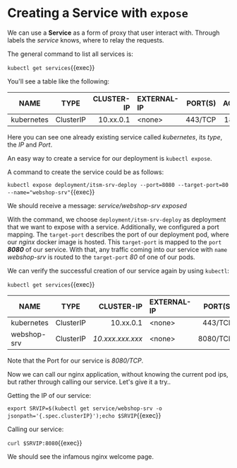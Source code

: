 # Creating a Service with `expose`

We can use a **Service** as a form of proxy that user interact with. Through labels the *service* knows, where to relay the requests. 

The general command to list all services is:

`kubectl get services`{{exec}}

You'll see a table like the following:

| NAME        |     TYPE    | CLUSTER-IP  | EXTERNAL-IP | PORT(S)  | AGE | 
| ----------- |:-----------:| -----------:| :-----------| --------:| ---:|
| kubernetes  |  ClusterIP  |  10.xx.0.1  | \<none\>    |  443/TCP | 18d |

Here you can see one already existing service called *kubernetes*, its *type*, the *IP* and *Port*.

An easy way to create a service for our deployment is `kubectl expose`.

A command to create the service could be as follows:

`kubectl expose deployment/itsm-srv-deploy --port=8080 --target-port=80 --name="webshop-srv"`{{exec}}

We should receive a message:	*service/webshop-srv exposed*

With the command, we choose `deployment/itsm-srv-deploy` as deployment that we want to expose with a service. Additionally, we configured a port mapping. The `target-port` describes the port of our deployment pod, where our *nginx* docker image is hosted. This `target-port` is mapped to the `port` ***8080*** of our service. With that, any traffic coming into our service with `name` *webshop-srv* is routed to the `target-port` *80* of one of our pods. 

We can verify the successful creation of our service again by using `kubectl`:

`kubectl get services`{{exec}}

| NAME        |     TYPE    | CLUSTER-IP  | EXTERNAL-IP | PORT(S)  | AGE | 
| ----------- |:-----------:| -----------:| :-----------| --------:| ---:|
| kubernetes  |  ClusterIP  |  10.xx.0.1  | \<none\>           |  443/TCP | 18d |
| webshop-srv  |  ClusterIP  |  *10.xxx.xxx.xxx*  | \<none\>   |  8080/TCP | 8s |

Note that the Port for our service is *8080/TCP*.

Now we can call our nginx application, without knowing the current pod ips, but rather through calling our service. Let's give it a try..

Getting the IP of our service:

`export SRVIP=$(kubectl get service/webshop-srv -o jsonpath='{.spec.clusterIP}');echo $SRVIP`{{exec}}

Calling our service:

`curl $SRVIP:8080`{{exec}}

We should see the infamous nginx welcome page. 